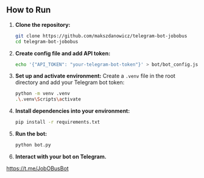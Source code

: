 ## How to Run

1. **Clone the repository:**

    ```sh
    git clone https://github.com/makszdanowicz/telegram-bot-jobobus
    cd telegram-bot-jobobus
    ```

2. **Create config file and add API token:**

    ```sh
    echo '{"API_TOKEN": "your-telegram-bot-token"}' > bot/bot_config.json
    ```
    
3. **Set up and activate environment:**
    Create a `.venv` file in the root directory and add your Telegram bot token:

    ```sh
    python -m venv .venv
    .\.venv\Scripts\activate
    ```
4. **Install dependencies into your environment:**

    ```sh
    pip install -r requirements.txt
    ```

5. **Run the bot:**

    ```sh
    python bot.py
    ```

6. **Interact with your bot on Telegram.**

https://t.me/JobOBusBot
